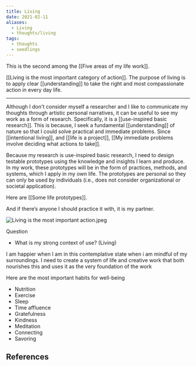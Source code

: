 ```yaml
---
title: Living
date: 2021-02-11
aliases:
  - Living
  - thoughts/living
tags:
  - thoughts
  - seedlings
---
```

This is the second among the [[Five areas of my life work]].

[[Living is the most important category of action]]. The purpose of living is to apply clear [[understanding]] to take the right and most compassionate action in every day life.

***

Although I don't consider myself a researcher and I like to communicate my thoughts through artistic personal narratives, it can be useful to see my work as a form of research. Specifically, it is a [[use-inspired basic research]]. This is because, I seek a fundamental [[understanding]] of nature so that I could solve practical and immediate problems. Since [[intentional living]], and [[life is a project]], [[My immediate problems involve deciding what actions to take]].

Because my research is use-inspired basic research, I need to design testable prototypes using the knowledge and insights I learn and produce. In my work, these prototypes will be in the form of practices, methods, and systems, which I apply in my own life. The prototypes are personal so they can only be used by individuals (i.e., does not consider organizational or societal application).

Here are [[Some life prototypes]].

And if there’s anyone I should practice it with, it is my partner.

![Living is the most important action.jpeg](https://res.craft.do/user/full/63534923-d6b9-bddc-93d1-c854ccf112a8/doc/DE306119-2788-4C16-9BCA-3CFCFA041898/339C51DF-5810-4E9E-BF45-F56A321D3401_2)

Question

- What is my strong context of use? (Living)

I am happier when I am in this contemplative state when i am mindful of my surroundings. I need to create a system of life and creative work that both nourishes this and uses it as the very foundation of the work

Here are the most important habits for well-being
- Nutrition
- Exercise
- Sleep
- Time affluence
- Gratefulness
- Kindness
- Meditation
- Connecting
- Savoring

## References
